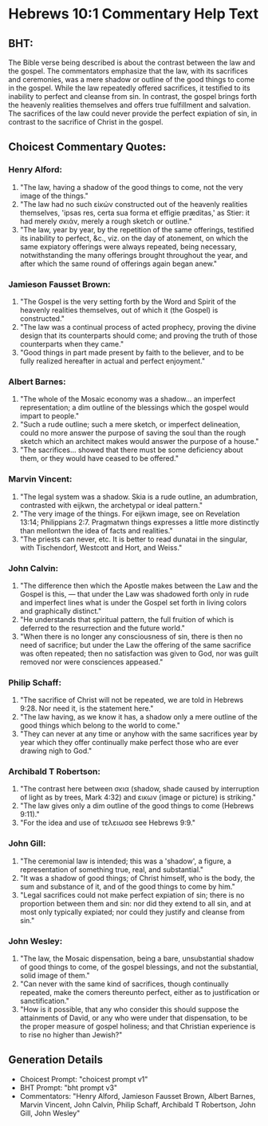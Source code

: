 # Hebrews 10:1 Commentary Help Text

## BHT:
The Bible verse being described is about the contrast between the law and the gospel. The commentators emphasize that the law, with its sacrifices and ceremonies, was a mere shadow or outline of the good things to come in the gospel. While the law repeatedly offered sacrifices, it testified to its inability to perfect and cleanse from sin. In contrast, the gospel brings forth the heavenly realities themselves and offers true fulfillment and salvation. The sacrifices of the law could never provide the perfect expiation of sin, in contrast to the sacrifice of Christ in the gospel.

## Choicest Commentary Quotes:
### Henry Alford:
1. "The law, having a shadow of the good things to come, not the very image of the things." 
2. "The law had no such εἰκών constructed out of the heavenly realities themselves, 'ipsas res, certa sua forma et effigie præditas,' as Stier: it had merely σκιάν, merely a rough sketch or outline."
3. "The law, year by year, by the repetition of the same offerings, testified its inability to perfect, &c., viz. on the day of atonement, on which the same expiatory offerings were always repeated, being necessary, notwithstanding the many offerings brought throughout the year, and after which the same round of offerings again began anew."

### Jamieson Fausset Brown:
1. "The Gospel is the very setting forth by the Word and Spirit of the heavenly realities themselves, out of which it (the Gospel) is constructed."
2. "The law was a continual process of acted prophecy, proving the divine design that its counterparts should come; and proving the truth of those counterparts when they came."
3. "Good things in part made present by faith to the believer, and to be fully realized hereafter in actual and perfect enjoyment."

### Albert Barnes:
1. "The whole of the Mosaic economy was a shadow... an imperfect representation; a dim outline of the blessings which the gospel would impart to people."
2. "Such a rude outline; such a mere sketch, or imperfect delineation, could no more answer the purpose of saving the soul than the rough sketch which an architect makes would answer the purpose of a house."
3. "The sacrifices... showed that there must be some deficiency about them, or they would have ceased to be offered."

### Marvin Vincent:
1. "The legal system was a shadow. Skia is a rude outline, an adumbration, contrasted with eijkwn, the archetypal or ideal pattern."
2. "The very image of the things. For eijkwn image, see on Revelation 13:14; Philippians 2:7. Pragmatwn things expresses a little more distinctly than mellontwn the idea of facts and realities."
3. "The priests can never, etc. It is better to read dunatai in the singular, with Tischendorf, Westcott and Hort, and Weiss."

### John Calvin:
1. "The difference then which the Apostle makes between the Law and the Gospel is this, — that under the Law was shadowed forth only in rude and imperfect lines what is under the Gospel set forth in living colors and graphically distinct."
2. "He understands that spiritual pattern, the full fruition of which is deferred to the resurrection and the future world."
3. "When there is no longer any consciousness of sin, there is then no need of sacrifice; but under the Law the offering of the same sacrifice was often repeated; then no satisfaction was given to God, nor was guilt removed nor were consciences appeased."

### Philip Schaff:
1. "The sacrifice of Christ will not be repeated, we are told in Hebrews 9:28. Nor need it, is the statement here."
2. "The law having, as we know it has, a shadow only a mere outline of the good things which belong to the world to come."
3. "They can never at any time or anyhow with the same sacrifices year by year which they offer continually make perfect those who are ever drawing nigh to God."

### Archibald T Robertson:
1. "The contrast here between σκια (shadow, shade caused by interruption of light as by trees, Mark 4:32) and εικων (image or picture) is striking."
2. "The law gives only a dim outline of the good things to come (Hebrews 9:11)."
3. "For the idea and use of τελειωσα see Hebrews 9:9."

### John Gill:
1. "The ceremonial law is intended; this was a 'shadow', a figure, a representation of something true, real, and substantial."
2. "It was a shadow of good things; of Christ himself, who is the body, the sum and substance of it, and of the good things to come by him."
3. "Legal sacrifices could not make perfect expiation of sin; there is no proportion between them and sin: nor did they extend to all sin, and at most only typically expiated; nor could they justify and cleanse from sin."

### John Wesley:
1. "The law, the Mosaic dispensation, being a bare, unsubstantial shadow of good things to come, of the gospel blessings, and not the substantial, solid image of them."
2. "Can never with the same kind of sacrifices, though continually repeated, make the comers thereunto perfect, either as to justification or sanctification."
3. "How is it possible, that any who consider this should suppose the attainments of David, or any who were under that dispensation, to be the proper measure of gospel holiness; and that Christian experience is to rise no higher than Jewish?"


## Generation Details
- Choicest Prompt: "choicest prompt v1"
- BHT Prompt: "bht prompt v3"
- Commentators: "Henry Alford, Jamieson Fausset Brown, Albert Barnes, Marvin Vincent, John Calvin, Philip Schaff, Archibald T Robertson, John Gill, John Wesley"
